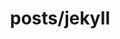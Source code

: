 ---
layout: category
title: posts/jekyll
permalink: '/posts/jekyll'
background: '/img/bg-index.jpg'
---